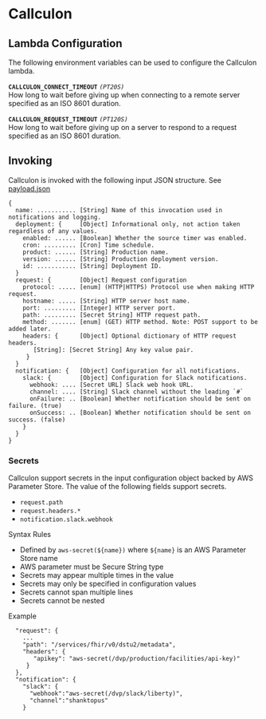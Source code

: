 # Callculon


## Lambda Configuration

The following environment variables can be used to configure the Callculon lambda.

**`CALLCULON_CONNECT_TIMEOUT`** _`(PT20S)`_  
How long to wait before giving up when connecting to a remote server
specified as an ISO 8601 duration.
 
**`CALLCULON_REQUEST_TIMEOUT`**  _`(PT120S)`_  
How long to wait before giving up on a server to respond to a request 
specified as an ISO 8601 duration.

## Invoking

Callculon is invoked with the following input JSON structure.
See [payload.json](payload.json)

```
{
  name: ........... [String] Name of this invocation used in notifications and logging.
  deployment: {     [Object] Informational only, not action taken regardless of any values.
    enabled: ...... [Boolean] Whether the source timer was enabled.
    cron: ......... [Cron] Time schedule.
    product: ...... [String] Production name.
    version: ...... [String] Production deployment version.
    id: ........... [String] Deployment ID.
  }
  request: {        [Object] Request configuration
    protocol: ..... [enum] (HTTP|HTTPS) Protocol use when making HTTP request.
    hostname: ..... [String] HTTP server host name.
    port: ......... [Integer] HTTP server port.
    path: ......... [Secret String] HTTP request path.
    method: ....... [enum] (GET) HTTP method. Note: POST support to be added later. 
    headers: {      [Object] Optional dictionary of HTTP request headers.
       [String]: [Secret String] Any key value pair.
     }
  }
  notification: {   [Object] Configuration for all notifications.
    slack: {        [Object] Configuration for Slack notifications.
      webhook: .... [Secret URL] Slack web hook URL.
      channel: .... [String] Slack channel without the leading `#`
      onFailure: .. [Boolean] Whether notification should be sent on failure. (true)
      onSuccess: .. [Boolean] Whether notification should be sent on success. (false)
    }
  }
}
```

### Secrets
Callculon support secrets in the input configuration object backed by AWS Parameter Store.
The value of the following fields support secrets.
- `request.path`
- `request.headers.*`
- `notification.slack.webhook`

Syntax Rules

- Defined by `aws-secret(${name})` where `${name}` is an AWS Parameter Store name
- AWS parameter must be Secure String type
- Secrets may appear multiple times in the value
- Secrets may only be specified in configuration values
- Secrets cannot span multiple lines
- Secrets cannot be nested

Example
```
  "request": {
    ...
    "path": "/services/fhir/v0/dstu2/metadata",
    "headers": {
       "apikey": "aws-secret(/dvp/production/facilities/api-key)"
     }
  },
  "notification": {
    "slack": {
      "webhook":"aws-secret(/dvp/slack/liberty)",
      "channel":"shanktopus"
    }
```